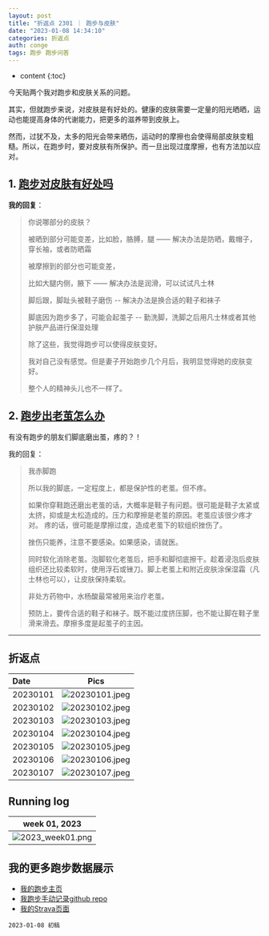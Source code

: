 ```yaml
---
layout: post
title: "折返点 2301 ｜ 跑步与皮肤"
date: "2023-01-08 14:34:10"
categories: 折返点
auth: conge
tags: 跑步 跑步问答 
---
```

* content
{:toc}

今天贴两个我对跑步和皮肤关系的问题。

其实，但就跑步来说，对皮肤是有好处的。健康的皮肤需要一定量的阳光晒晒，运动也能提高身体的代谢能力，把更多的滋养带到皮肤上。

然而，过犹不及，太多的阳光会带来晒伤，运动时的摩擦也会使得局部皮肤变粗糙。所以，在跑步时，要对皮肤有所保护。而一旦出现过度摩擦，也有方法加以应对。





## 1. [跑步对皮肤有好处吗](https://douc.cc/0haL2A)

**我的回复**：

> 你说哪部分的皮肤？
> 
> 被晒到部分可能变差，比如脸，胳膊，腿 —— 解决办法是防晒，戴帽子，穿长袖，或者防晒霜
> 
> 被摩擦到的部分也可能变差，
> 
> 比如大腿内侧，腋下 —— 解决办法是润滑，可以试试凡士林
> 
> 脚后跟，脚趾头被鞋子磨伤 -- 解决办法是换合适的鞋子和袜子
> 
> 脚底因为跑步多了，可能会起茧子 -- 勤洗脚，洗脚之后用凡士林或者其他护肤产品进行保湿处理
> 
> 除了这些，我觉得跑步可以使得皮肤变好。
> 
> 我对自己没有感觉。但是妻子开始跑步几个月后，我明显觉得她的皮肤变好。
> 
> 整个人的精神头儿也不一样了。

## 2. [跑步出老茧怎么办](https://douc.cc/4uUm1r)

有没有跑步的朋友们脚底磨出茧，疼的？！

我的回复：

> 我赤脚跑
> 
> 所以我的脚底，一定程度上，都是保护性的老茧。但不疼。
> 
> 如果你穿鞋跑还磨出老茧的话，大概率是鞋子有问题。很可能是鞋子太紧或太挤，抑或是太松造成的。压力和摩擦是老茧的原因。老茧应该很少疼才对。 疼的话，很可能是摩擦过度，造成老茧下的软组织挫伤了。
> 
> 挫伤只能养，注意不要感染。如果感染，请就医。
> 
> 同时软化消除老茧。泡脚软化老茧后，把手和脚彻底擦干。趁着浸泡后皮肤组织还比较柔软时，使用浮石或锉刀。脚上老茧上和附近皮肤涂保湿霜（凡士林也可以），让皮肤保持柔软。
> 
> 非处方药物中，水杨酸最常被用来治疗老茧。
> 
> 预防上，要传合适的鞋子和袜子。既不能过度挤压脚，也不能让脚在鞋子里滑来滑去。摩擦多度是起茧子的主因。

---


## 折返点

| Date     |                                Pics                                  |
| :------- | :------------------------------------------------------------------: |
| 20230101 |![20230101.jpeg](https://s2.loli.net/2023/01/09/LYcEZvF7NVgp8yu.jpg) |
| 20230102 |![20230102.jpeg](https://s2.loli.net/2023/01/09/bKyZB3h12JFR4cI.jpg) |
| 20230103 |![20230103.jpeg](https://s2.loli.net/2023/01/09/IuR9DljhsF6yzWG.jpg) |
| 20230104 |![20230104.jpeg](https://s2.loli.net/2023/01/09/YsXfhwE1Ovbn8zG.jpg) |
| 20230105 |![20230105.jpeg](https://s2.loli.net/2023/01/09/Dz5lov6HAk4FW9c.jpg) |
| 20230106 |![20230106.jpeg](https://s2.loli.net/2023/01/09/rLFqPE7jxYzehmB.jpg) |
| 20230107 |![20230107.jpeg](https://s2.loli.net/2023/01/09/O6cP7EDetzAdvRW.jpg) |

## Running log

|                            week 01, 2023                              |
| :-------------------------------------------------------------------: |
|![2023_week01.png](https://s2.loli.net/2023/01/09/nB3LNYrXdJWobih.png) |

## 我的更多跑步数据展示

* [我的跑步主页](https://conge.livingwithfcs.org/running_page/)
* [我跑步手动记录github repo](https://github.com/conge/RunningStreak)
* [我的Strava页面](https://www.strava.com/athletes/57680242)

```
2023-01-08 初稿
```
